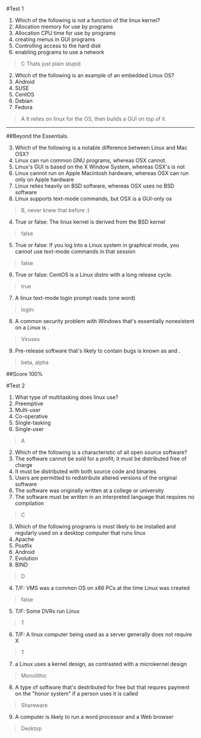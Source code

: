 #Test 1
1. Which of the following is not a function of the linux kernel?
  1. Allocation memory for use by programs
  2. Allocation CPU time for use by programs
  3. creating menus in GUI programs
  4. Controlling access to the hard disk
  5. enabling programs to use a network

>C Thats just plain stupid

2. Which of the following is an example of an embedded Linux OS?
  1. Android
  2. SUSE
  3. CentOS
  4. Debian
  5. Fedora
  
>A It relies on linux for the OS, then builds a GUI on top of it

----

##Beyond the Essentials.

3. Which of the following is a notable difference between Linux and Mac OSX?
  1. Linux can run common GNU programs, whereas OSX cannot.
  2. Linux's GUI is based on the X Window System, whereas OSX's is not
  3. Linux cannot run on Apple Macintosh hardware, whereas OSX can run only on Apple hardware
  4. Linux relies heavily on BSD software, whereas OSX uses no BSD software
  5. Linux supports text-mode commands, but OSX is a GUI-only os
  
>B, never knew that before :)

4. True or false: The linux kernel is derived from the BSD kernel

>false

5. True or false: If you log into a Linux system in graphical mode, you cannot use text-mode commands in that session

>false

6. True or false: CentOS is a Linux distro with a long release cycle.

>true

7. A linux text-mode login prompt reads         (one word)

>login:

8. A common security problem with Windows that's essentially nonexistent on a Linux is            .

>Viruses

9. Pre-release software that's likely to contain bugs is known as             and       .

>beta, alpha


##Score
100%



#Test 2

1. What type of multitasking does linux use?
  1. Preemptive
  1. Multi-user
  1. Co-operative
  1. Single-tasking
  1. Single-user

>A

2. Which of the following is a characteristic of all open source software?
  1. The software cannot be sold for a profit; it must be distributed free of charge
  1. It must be distributed with both source code and binaries
  1. Users are permitted to redistribute altered versions of the original software
  1. The software was originally written at a college or university
  1. The software must be written in an interpreted language that requires no compilation

>C

3. Which of the following programs is most likely to be installed and regularly used on a desktop computer that runs linux
  1. Apache
  1. Postfix
  1. Android
  1. Evolution
  1. BIND

>D

4. T/F: VMS was a common OS on x86 PCs at the time Linux was created

>false

5. T/F: Some DVRs run Linux

>T

6. T/F: A linux computer being used as a server generally does not require X

>T

7. a Linux uses a          kernel design, as contrasted with a microkernel design

>Monolithic

8. A type of software that's destributed for free but that requres payment on the "honor system" if a person uses it is called          

>Shareware

9. A           computer is likely to run a word processor and a Web browser

>Desktop

